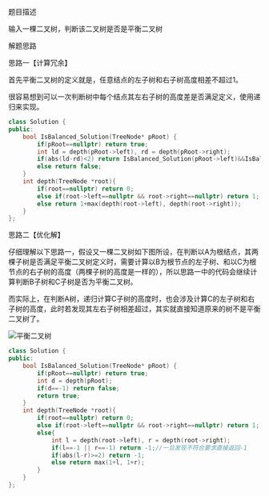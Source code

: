 题目描述

输入一棵二叉树，判断该二叉树是否是平衡二叉树

解题思路

思路一【计算冗余】

首先平衡二叉树的定义就是，任意结点的左子树和右子树高度相差不超过1。

很容易想到可以一次判断树中每个结点其左右子树的高度差是否满足定义，使用递归来实现。

```cpp
class Solution {
public:
    bool IsBalanced_Solution(TreeNode* pRoot) {
        if(pRoot==nullptr) return true;
        int ld = depth(pRoot->left), rd = depth(pRoot->right);
        if(abs(ld-rd)<2) return IsBalanced_Solution(pRoot->left)&&IsBalanced_Solution(pRoot->right);
        else return false;
    }
    int depth(TreeNode *root){
        if(root==nullptr) return 0;
        else if(root->left==nullptr && root->right==nullptr) return 1;
        else return 1+max(depth(root->left), depth(root->right));
    }
};
```

思路二【优化解】

仔细理解以下思路一，假设又一棵二叉树如下图所设，在判断以A为根结点，其两棵子树是否满足平衡二叉树定义时，需要计算以B为根节点的左子树、和以C为根节点的右子树的高度（两棵子树的高度是一样的），所以思路一中的代码会继续计算判断B子树和C子树是否为平衡二叉树。

而实际上，在判断A树，递归计算C子树的高度时，也会涉及计算C的左子树和右子树的高度，此时若发现其左右子树相差超过，其实就直接知道原来的树不是平衡二叉树了。

![平衡二叉树](F:\coding\-offer\imgs\平衡二叉树.jpg)

```cpp
class Solution {
public:
    bool IsBalanced_Solution(TreeNode* pRoot) {
        if(pRoot==nullptr) return true;
        int d = depth(pRoot);
        if(d==-1) return false;
        return true;
    }
    int depth(TreeNode *root){
        if(root==nullptr) return 0;
        else if(root->left==nullptr && root->right==nullptr) return 1;
        else{
            int l = depth(root->left), r = depth(root->right);
            if(l==-1 || r==-1) return -1;//一旦发现不符合要求直接返回-1
            if(abs(l-r)>=2) return -1;
            else return max(1+l, 1+r);
        }
    }
};
```





